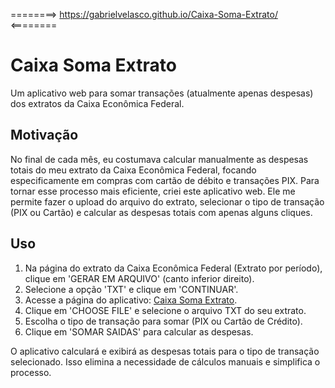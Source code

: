 ========>  https://gabrielvelasco.github.io/Caixa-Soma-Extrato/ <========

# Caixa Soma Extrato

Um aplicativo web para somar transações (atualmente apenas despesas) dos extratos da Caixa Econômica Federal.

## Motivação

No final de cada mês, eu costumava calcular manualmente as despesas totais do meu extrato da Caixa Econômica Federal, focando especificamente em compras com cartão de débito e transações PIX. Para tornar esse processo mais eficiente, criei este aplicativo web. Ele me permite fazer o upload do arquivo do extrato, selecionar o tipo de transação (PIX ou Cartão) e calcular as despesas totais com apenas alguns cliques.

## Uso

1. Na página do extrato da Caixa Econômica Federal (Extrato por período), clique em 'GERAR EM ARQUIVO' (canto inferior direito).
2. Selecione a opção 'TXT' e clique em 'CONTINUAR'.
3. Acesse a página do aplicativo: [Caixa Soma Extrato](https://gabrielvelasco.github.io/Caixa-Soma-Extrato/).
4. Clique em 'CHOOSE FILE' e selecione o arquivo TXT do seu extrato.
5. Escolha o tipo de transação para somar (PIX ou Cartão de Crédito).
6. Clique em 'SOMAR SAIDAS' para calcular as despesas.

O aplicativo calculará e exibirá as despesas totais para o tipo de transação selecionado. Isso elimina a necessidade de cálculos manuais e simplifica o processo.
